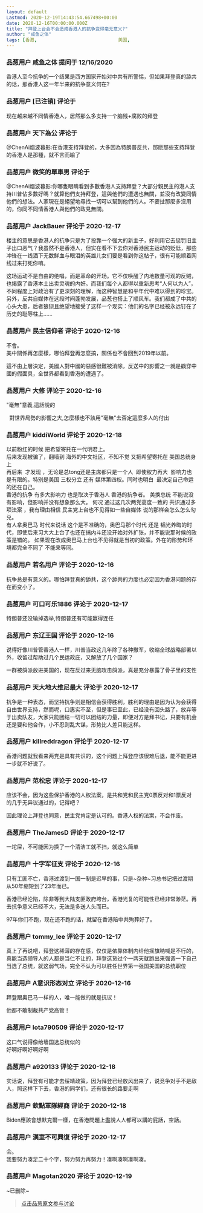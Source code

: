 ```yaml
---
layout: default
Lastmod: 2020-12-19T14:43:54.667498+00:00
date: 2020-12-16T00:00:00.000Z
title: "拜登上台会不会造成香港人的抗争变得毫无意义?"
author: "咸鱼之体"
tags: [香港,								美国,								拜登]
---
```



### 品葱用户 **咸鱼之体** 提问于 12/16/2020
    
香港人至今抗争的一个结果是西方国家开始对中共有所警惕，但如果拜登真的舔共的话，那香港人这一年半来的抗争意义何在?
    
                

### 品葱用户 **[已注销]** 评论于 
        
现在越来越不同情香港人，居然那么多支持一个脑残+腐败的拜登
        
                

### 品葱用户 **天下為公** 评论于 
        
@ChenAi烟波暮影:在香港支持拜登的，大多因為特朗普反共，那麽那些支持拜登的香港人是那種，就不言而喻了
        
                

### 品葱用户 **微笑的單車男** 评论于 
        
@ChenAi烟波暮影:你哪隻眼睛看到多數香港人支持拜登？大部分親民主的港人支持川普佔多數好嗎？就算他們支持拜登，這與他們的遭遇也無關，並沒有改變同情他們的想法。人家現在是絕望地尋找一切可以幫到他們的人。不要扯那麼多沒用的，你同不同情香港人與他們的政見無關。
        
                

### 品葱用户 **JackBauer** 评论于 2020-12-17
        
楼主的意思是香港人的抗争只是为了投靠一个强大的新主子，好利用它去惩罚旧主子出口恶气？我虽然不是香港人，但实在看不下去你对香港民主运动的贬低，那些冲锋在一线洒下无数鲜血与眼泪的英雄儿女们要是看到你这帖子，很有可能顺着网线过来打死你唷。  
  
这场运动不是自由的绝唱，而是革命的开场。它不仅唤醒了内地数量可观的反贼，也揭露了香港本土出卖灵魂的内奸。而我们每个人都得以重新思考“人何以为人”，不同程度上对政治有了更深刻的理解，而这种智慧是和平年代中难以得到的珍宝。另外，反共自媒体在这段时间蓬勃发展，品葱也搭上了顺风车。我们都成了中共的心头大患，后者狼狈且绝望地接受了这样一个现实：他们的名字已经被永远钉在了历史的耻辱柱上……
        
                

### 品葱用户 **民主信仰者** 评论于 2020-12-16
        
不會。  
美中關係再怎麼樣，哪怕拜登再怎麼搞，關係也不會回到2019年以前。  
  
這不由上層決定，美國人對中國的惡感很難被消除，反送中的影響之一就是戳穿中國的假面具，全世界都看到香港的遭遇了。
        
                

### 品葱用户 **大修** 评论于 2020-12-16
        
"毫無"意義,這話說的  
  
  對世界局勢的影響之大,怎麼樣也不該用"毫無"去否定這麼多人的付出
        
                

### 品葱用户 **kiddiWorld** 评论于 2020-12-18
        
以前粉红的时候 把希望寄托在一代明君上。  
后来发现被骗了，翻墙到 海外的中文社区，不知不觉 又把希望寄托在 美国总统身上  
再后来  才发现 ，无论是总tong还是主席都只是一个人  即使权力再大  影响力也是有限的。特别是美国 三权分立 还有 媒体第四权。同时也明白  最决定自己命运的还在自己。  
香港的抗争 有多大影响力 也是取决于香港人 香港的抗争者。 美换总统 不能说没有影响，但影响并没有想象那么大。 何况 通过这几次两党高度一致的 共识通过多项法案 ，我有理由相信 民主党上台也不见得如一些自媒体 说的那样会怎么怎么勾兑。  
有人拿奥巴马 时代来说话 这个是不准确的，奥巴马那个时代 还是 韬光养晦的时代，即使后来习大大上台了也还在搞内斗还没开始对外扩张，并不能说那时候的政策是错的。 如果现在改成奥巴马上台也不见得就是当初的政策。外在的形势和环境都完全不同了 不能来等同。
        
                

### 品葱用户 **若名用户** 评论于 2020-12-16
        
抗争总是有意义的。哪怕拜登真的舔共，这个舔共的力度也必定因为香港问题的存在而变小了。
        
                

### 品葱用户 **可口可乐1886** 评论于 2020-12-17
        
特朗普还没输掉选举,特朗普还有可能赢得连任
        
                

### 品葱用户 **东辽王国** 评论于 2020-12-16
        
说得好像川普管香港人一样，川普当政这几年除了各种撤军，收缩全球战略部署以外，收留过帮助过几个民运政庇，又解放了几个国家？  
  
一群被鸽派放进美国的，现在反过来无脑攻击鸽派，真是充分暴露了骨子里的支性
        
                

### 品葱用户 **天大地大维尼最大** 评论于 2020-12-17
        
抗争是一种表态，而坚持抗争则是相信会获得胜利，胜利的理由是因为认为会获得自由世界支持，然而呢，口惠实不至，但是事已至此，已经没有回头路了，放弃等于出卖队友，大家只能团结一切可以团结的力量，即便对方是拜书记，只要有机会还是要和他合作，小不忍则乱大谋，形势比人差只能这样。
        
                

### 品葱用户 **killreddragon** 评论于 2020-12-17
        
香港问题就我看来两党是具有共识的，这个问题上拜登应该很难后退，能不能更进一步就不好说了。
        
                

### 品葱用户 **范松忠** 评论于 2020-12-17
        
应该不会，因为这些保护香港的人权法案，是共和党和民主党0票反对和1票反对的几乎无异议通过的，记得吧？  
  
因此理论上拜登也同意，民主党肯定是认可的。香港人权的法案，不会作废。
        
                

### 品葱用户 **TheJamesD** 评论于 2020-12-17
        
一坨屎，不可能因为换了一个清洁工就不扫，就这么简单
        
                

### 品葱用户 **十字军征支** 评论于 2020-12-16
        
只有工匪不亡，香港过渡到一国一制是迟早的事，只是~杂种~习总书记把过渡期从50年缩短到了23年而已。  
  
香港已经沦陷，除非等到大陆支匪政府垮台，香港光复的可能性已经非常渺茫。再去抗争意义已经不大，无法是多送人头而已。  
  
97年你们不跑，现在还不跑的话，就留在香港陪中共殉葬好了。
        
                

### 品葱用户 **tommy_lee** 评论于 2020-12-17
        
真上了再说吧，拜登这稀薄的存在感，仅仅是依靠体制内给他摇旗呐喊是不行的，真能当选领导人的人都是当仁不让的，拜登这货过个一两天就跑出来强调一下自己当选了总统，就这弱气场，完全不认为可以胜任世界第一强国美国的总统职位
        
                

### 品葱用户 **A意识形态对立** 评论于 2020-12-16
        
拜登跟奥巴马一样的人，唯一能做的就是抗议！  
  
他都不敢制裁共产党高管！
        
                

### 品葱用户 **lota790509** 评论于 2020-12-17
        
这口气说得像给墙国选总统似的  
好啊好啊好啊好啊
        
                

### 品葱用户 **a920133** 评论于 2020-12-18
        
实话说，拜登有可能才去绥靖政策，因为拜登已经放风出来了，说竞争对手不是敌人，照这样下下去，香港的同学们，还有很长的路要走啊
        
                

### 品葱用户 **欽點軍隊經商** 评论于 2020-12-18
        
Biden應該會想默克爾一樣，在香港問題上盡說人人都可以講的屁話，空話。
        
                

### 品葱用户 **漢室不可興復** 评论于 2020-12-17
        
会。  
我要努力凑足二十个字，努力努力再努力！凑啊凑啊凑啊凑。
        
                

### 品葱用户 **Magotan2020** 评论于 2020-12-19
        
~已删除~
        
                





> [点击品葱原文参与讨论](https://pincong.rocks/question/34662)

